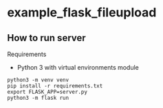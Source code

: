 # example_flask_fileupload

## How to run server

Requirements
 - Python 3 with virtual environments module

```
python3 -m venv venv
pip install -r requirements.txt
export FLASK_APP=server.py
python3 -m flask run
```